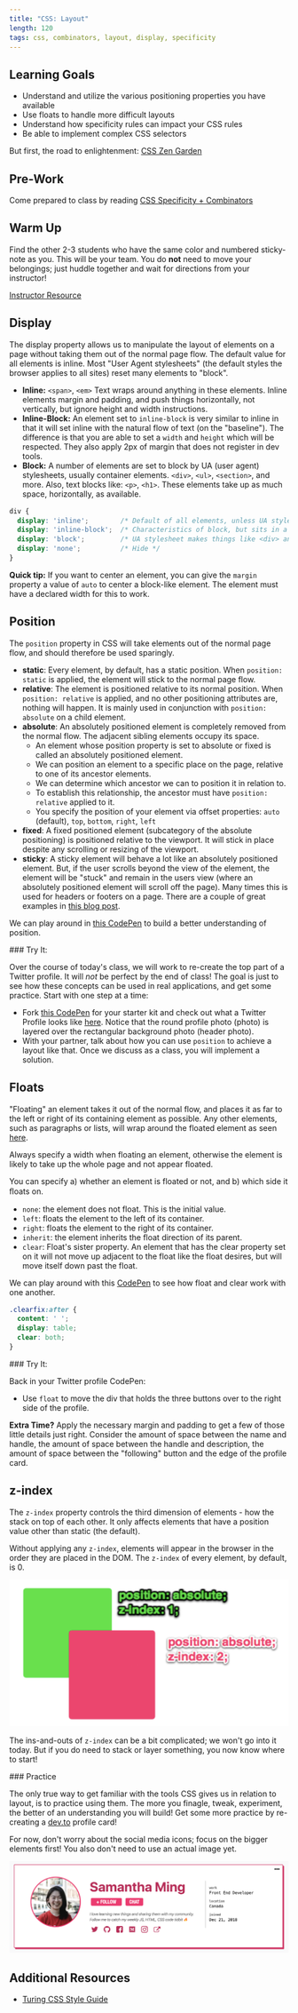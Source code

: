```yaml
---
title: "CSS: Layout"
length: 120
tags: css, combinators, layout, display, specificity
---
```


## Learning Goals

* Understand and utilize the various positioning properties you have available
* Use floats to handle more difficult layouts
* Understand how specificity rules can impact your CSS rules
* Be able to implement complex CSS selectors

But first, the road to enlightenment: [CSS Zen Garden](http://www.csszengarden.com/)

## Pre-Work

Come prepared to class by reading [CSS Specificity + Combinators](https://frontend.turing.io/lessons/module-1/css-specificity-combinators.html)

## Warm Up

Find the other 2-3 students who have the same color and numbered sticky-note as you. This will be your team. You do **not** need to move your belongings; just huddle together and wait for directions from your instructor!

[Instructor Resource](https://docs.google.com/presentation/d/1ZM4pRSnB-pgvXvpCoRjYPt-RmRncYPahvOCibIuS1WU/edit#slide=id.g78e7823268_0_0)

## Display

The display property allows us to manipulate the layout of elements on a page without taking them out of the normal page flow. The default value for all elements is inline. Most "User Agent stylesheets" (the default styles the browser applies to all sites) reset many elements to "block".

- **Inline:** `<span>`, `<em>` Text wraps around anything in these elements. Inline elements margin and padding, and push things horizontally, not vertically, but ignore height and width instructions.
- **Inline-Block:** An element set to `inline-block` is very similar to inline in that it will set inline with the natural flow of text (on the "baseline"). The difference is that you are able to set a `width` and `height` which will be respected. They also apply 2px of margin that does not register in dev tools.
- **Block:**  A number of elements are set to block by UA (user agent) stylesheets, usually container elements. `<div>`, `<ul>`, `<section>`, and more. Also, text blocks like: `<p>`, `<h1>`. These elements take up as much space, horizontally, as available.

```css
div {
  display: 'inline';        /* Default of all elements, unless UA stylesheet overrides */
  display: 'inline-block';  /* Characteristics of block, but sits in a line */
  display: 'block';         /* UA stylesheet makes things like <div> and <section> block */
  display: 'none';          /* Hide */
}
```

**Quick tip:** If you want to center an element, you can give the `margin` property a value of `auto` to center a block-like element. The element must have a declared width for this to work.

## Position

<!-- - We can manipulate this [CodePen](https://codepen.io/turing-school/pen/XWWmNyz) to play around with the following values for our position property. -->
The `position` property in CSS will take elements out of the normal page flow, and should therefore be used sparingly.

- **static**: Every element, by default, has a static position. When `position: static` is applied, the element will stick to the normal page flow.
- **relative**: The element is positioned relative to its normal position. When `position: relative` is applied, and no other positioning attributes are, nothing will happen. It is mainly used in conjunction with `position: absolute` on a child element.
- **absolute**: An absolutely positioned element is completely removed from the normal flow. The adjacent sibling elements occupy its space.
  - An element whose position property is set to absolute or fixed is called an absolutely positioned element.
  - We can position an element to a specific place on the page, relative to one of its ancestor elements.
  - We can determine which ancestor we can to position it in relation to.
  - To establish this relationship, the ancestor must have `position: relative` applied to it.
  - You specify the position of your element via offset properties: `auto` (default), `top`, `bottom`, `right`, `left`
- **fixed**: A fixed positioned element (subcategory of the absolute positioning) is positioned relative to the viewport. It will stick in place despite any scrolling or resizing of the viewport.
- **sticky**: A sticky element will behave a lot like an absolutely positioned element. But, if the user scrolls beyond the view of the element, the element will be "stuck" and remain in the users view (where an absolutely positioned element will scroll off the page). Many times this is used for headers or footers on a page. There are a couple of great examples in [this blog post](https://medium.com/@elad/css-position-sticky-how-it-really-works-54cd01dc2d46).

We can play around in [this CodePen](https://codepen.io/turing-school/pen/XWWGJqz) to build a better understanding of position.

<section class="call-to-action">
### Try It:

Over the course of today's class, we will work to re-create the top part of a Twitter profile. It will _not_ be perfect by the end of class! The goal is just to see how these concepts can be used in real applications, and get some practice. Start with one step at a time:
  * Fork [this CodePen](https://codepen.io/turing-school/pen/ZEEVpYy?editors=1100) for your starter kit and check out what a Twitter Profile looks like [here](https://twitter.com/TaelurAlexis). Notice that the round profile photo (photo) is layered over the rectangular background photo (header photo).
  * With your partner, talk about how you can use `position` to achieve a layout like that. Once we discuss as a class, you will implement a solution.
</section>

## Floats

"Floating" an element takes it out of the normal flow, and places it as far to the left or right of its containing element as possible. Any other elements, such as paragraphs or lists, will wrap around the floated element as seen [here](https://codepen.io/LouisaBarrett/pen/GwwKGN).

Always specify a width when floating an element, otherwise the element is likely to take up the whole page and not appear floated.

You can specify a) whether an element is floated or not, and b) which side it ﬂoats on.
- `none`: the element does not float. This is the initial value.
- `left`: floats the element to the left of its container.
- `right`: floats the element to the right of its container.
- `inherit`: the element inherits the float direction of its parent.
- `clear`: Float's sister property. An element that has the clear property set on it will not move up adjacent to the float like the float desires, but will move itself down past the float.

We can play around with this [CodePen](https://codepen.io/turing-school/pen/wvvOaNP) to see how float and clear work with one another.

```css
.clearfix:after {
  content: ' ';
  display: table;
  clear: both;
}
```

<section class="call-to-action">
### Try It:

Back in your Twitter profile CodePen:
  * Use `float` to move the div that holds the three buttons over to the right side of the profile.

**Extra Time?** Apply the necessary margin and padding to get a few of those little details just right. Consider the amount of space between the name and handle, the amount of space between the handle and description, the amount of space between the "following" button and the edge of the profile card.
</section>

## z-index

The `z-index` property controls the third dimension of elements - how the stack on top of each other. It only affects elements that have a position value other than static (the default).

Without applying any `z-index`, elements will appear in the browser in the order they are placed in the DOM. The `z-index` of every element, by default, is 0.

<img class="medium" src="./assets/images/css-layout/z-index.png" alt="Example of z-index in action">

The ins-and-outs of `z-index` can be a bit complicated; we won't go into it today. But if you do need to stack or layer something, you now know where to start!


<section class="checks-for-understanding">
### Practice

The only true way to get familiar with the tools CSS gives us in relation to layout, is to practice using them. The more you finagle, tweak, experiment, the better of an understanding you will build! Get some more practice by re-creating a [dev.to](https://dev.to/) profile card!

For now, don't worry about the social media icons; focus on the bigger elements first! You also don't need to use an actual image yet.

<img src="./assets/images/css-layout/dev-to-profile.png" alt="profile of Samantha Ming">
</section>

## Additional Resources

* [Turing CSS Style Guide](https://github.com/turingschool-examples/css)
